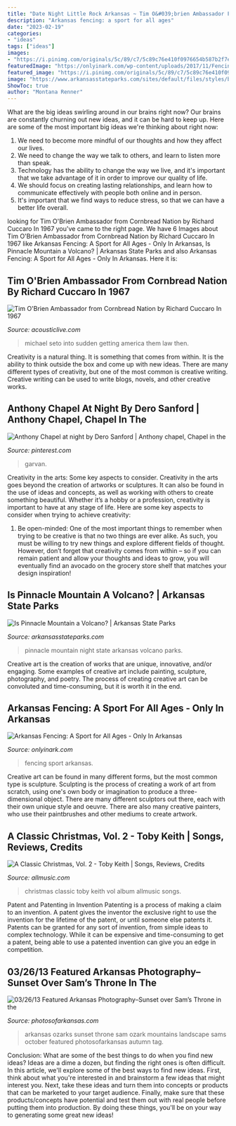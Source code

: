 ```yaml
---
title: "Date Night Little Rock Arkansas ~ Tim O&#039;brien Ambassador From Cornbread Nation By Richard Cuccaro In 1967"
description: "Arkansas fencing: a sport for all ages"
date: "2023-02-19"
categories:
- "ideas"
tags: ["ideas"]
images:
- "https://i.pinimg.com/originals/5c/89/c7/5c89c76e410f0976654b587b2f7e3819.jpg"
featuredImage: "https://onlyinark.com/wp-content/uploads/2017/11/Fencing-in-Arkansas-Header.jpg"
featured_image: "https://i.pinimg.com/originals/5c/89/c7/5c89c76e410f0976654b587b2f7e3819.jpg"
image: "https://www.arkansasstateparks.com/sites/default/files/styles/basic_slideshow/public/basic-slideshow/2018-04/pinnacle-mt-state-park-night-1000x600.jpg?itok=frPXVfwB"
ShowToc: true
author: "Montana Renner"
---
```



What are the big ideas swirling around in our brains right now?
Our brains are constantly churning out new ideas, and it can be hard to keep up. Here are some of the most important big ideas we're thinking about right now: 
1. We need to become more mindful of our thoughts and how they affect our lives. 
2. We need to change the way we talk to others, and learn to listen more than speak. 
3. Technology has the ability to change the way we live, and it's important that we take advantage of it in order to improve our quality of life. 
4. We should focus on creating lasting relationships, and learn how to communicate effectively with people both online and in person. 
5. It's important that we find ways to reduce stress, so that we can have a better life overall.

	

		
looking for Tim O&#039;Brien Ambassador from Cornbread Nation by Richard Cuccaro In 1967 you've came to the right page. We have 6 Images about Tim O&#039;Brien Ambassador from Cornbread Nation by Richard Cuccaro In 1967 like Arkansas Fencing: A Sport for All Ages - Only In Arkansas, Is Pinnacle Mountain a Volcano? | Arkansas State Parks and also Arkansas Fencing: A Sport for All Ages - Only In Arkansas. Here it is:
		
    
## Tim O&#039;Brien Ambassador From Cornbread Nation By Richard Cuccaro In 1967

<img loading=lazy src="https://acousticlive.com/February_2009_files/RMA_Tim_108.gif" onerror="this.onerror=null;this.src='https://tse3.mm.bing.net/th?id=OIP.E7R7AV_3A9y5wOlMtYmIfAAAAA&amp;pid=15.1';" alt="Tim O&#039;Brien Ambassador from Cornbread Nation by Richard Cuccaro In 1967">

_Source: acousticlive.com_

>michael seto into sudden getting america them law then. 

	

Creativity is a natural thing. It is something that comes from within. It is the ability to think outside the box and come up with new ideas. There are many different types of creativity, but one of the most common is creative writing. Creative writing can be used to write blogs, novels, and other creative works.

    
## Anthony Chapel At Night By Dero Sanford | Anthony Chapel, Chapel In The

<img loading=lazy src="https://i.pinimg.com/originals/5c/89/c7/5c89c76e410f0976654b587b2f7e3819.jpg" onerror="this.onerror=null;this.src='https://tse4.mm.bing.net/th?id=OIP.MCQbV8mRerYWbNMgHE_9KQHaLH&amp;pid=15.1';" alt="Anthony Chapel at night by Dero Sanford | Anthony chapel, Chapel in the">

_Source: pinterest.com_

>garvan. 

	

Creativity in the arts: Some key aspects to consider.
Creativity in the arts goes beyond the creation of artworks or sculptures. It can also be found in the use of ideas and concepts, as well as working with others to create something beautiful. Whether it’s a hobby or a profession, creativity is important to have at any stage of life. Here are some key aspects to consider when trying to achieve creativity: 
1) Be open-minded: One of the most important things to remember when trying to be creative is that no two things are ever alike. As such, you must be willing to try new things and explore different fields of thought. However, don’t forget that creativity comes from within – so if you can remain patient and allow your thoughts and ideas to grow, you will eventually find an avocado on the grocery store shelf that matches your design inspiration!

    
## Is Pinnacle Mountain A Volcano? | Arkansas State Parks

<img loading=lazy src="https://www.arkansasstateparks.com/sites/default/files/styles/basic_slideshow/public/basic-slideshow/2018-04/pinnacle-mt-state-park-night-1000x600.jpg?itok=frPXVfwB" onerror="this.onerror=null;this.src='https://tse3.mm.bing.net/th?id=OIP.Qpk-uAUMBmEP3aKK7fSb_QHaEc&amp;pid=15.1';" alt="Is Pinnacle Mountain a Volcano? | Arkansas State Parks">

_Source: arkansasstateparks.com_

>pinnacle mountain night state arkansas volcano parks. 

	

Creative art is the creation of works that are unique, innovative, and/or engaging. Some examples of creative art include painting, sculpture, photography, and poetry. The process of creating creative art can be convoluted and time-consuming, but it is worth it in the end.

    
## Arkansas Fencing: A Sport For All Ages - Only In Arkansas

<img loading=lazy src="https://onlyinark.com/wp-content/uploads/2017/11/Fencing-in-Arkansas-Header.jpg" onerror="this.onerror=null;this.src='https://tse1.mm.bing.net/th?id=OIP.T4PjxxGoRd9gaqCllIZXbwHaFj&amp;pid=15.1';" alt="Arkansas Fencing: A Sport for All Ages - Only In Arkansas">

_Source: onlyinark.com_

>fencing sport arkansas. 

	

Creative art can be found in many different forms, but the most common type is sculpture. Sculpting is the process of creating a work of art from scratch, using one's own body or imagination to produce a three-dimensional object. There are many different sculptors out there, each with their own unique style and oeuvre. There are also many creative painters, who use their paintbrushes and other mediums to create artwork.

    
## A Classic Christmas, Vol. 2 - Toby Keith | Songs, Reviews, Credits

<img loading=lazy src="http://cps-static.rovicorp.com/3/JPG_250/MI0000/818/MI0000818800.jpg?partner=allrovi.com" onerror="this.onerror=null;this.src='https://tse2.mm.bing.net/th?id=OIP.2qIk6HuzGiVFCEKXlPY5kgAAAA&amp;pid=15.1';" alt="A Classic Christmas, Vol. 2 - Toby Keith | Songs, Reviews, Credits">

_Source: allmusic.com_

>christmas classic toby keith vol album allmusic songs. 

	

Patent and Patenting in Invention
Patenting is a process of making a claim to an invention. A patent gives the inventor the exclusive right to use the invention for the lifetime of the patent, or until someone else patents it. Patents can be granted for any sort of invention, from simple ideas to complex technology. While it can be expensive and time-consuming to get a patent, being able to use a patented invention can give you an edge in competition.

    
## 03/26/13 Featured Arkansas Photography–Sunset Over Sam’s Throne In The

<img loading=lazy src="http://photosofarkansas.com/wp-content/uploads/2013/03/smaller-grad-Sunset-over-Sams-Throne-in-the-Arkansas-Ozarks.jpg" onerror="this.onerror=null;this.src='https://tse3.mm.bing.net/th?id=OIP.JCakDn-33JA4e631uoL2lQHaFB&amp;pid=15.1';" alt="03/26/13 Featured Arkansas Photography–Sunset over Sam’s Throne in the">

_Source: photosofarkansas.com_

>arkansas ozarks sunset throne sam ozark mountains landscape sams october featured photosofarkansas autumn tag. 

	

Conclusion: What are some of the best things to do when you find new ideas?
Ideas are a dime a dozen, but finding the right ones is often difficult. In this article, we'll explore some of the best ways to find new ideas. First, think about what you're interested in and brainstorm a few ideas that might interest you. Next, take these ideas and turn them into concepts or products that can be marketed to your target audience. Finally, make sure that these products/concepts have potential and test them out with real people before putting them into production. By doing these things, you'll be on your way to generating some great new ideas!

